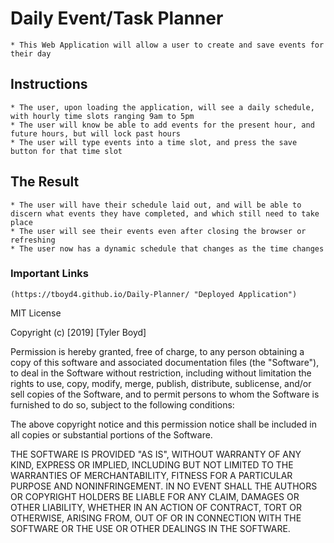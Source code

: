 # Daily Event/Task Planner
    * This Web Application will allow a user to create and save events for their day
## Instructions
    * The user, upon loading the application, will see a daily schedule, with hourly time slots ranging 9am to 5pm
    * The user will know be able to add events for the present hour, and future hours, but will lock past hours
    * The user will type events into a time slot, and press the save button for that time slot
## The Result
    * The user will have their schedule laid out, and will be able to discern what events they have completed, and which still need to take place
    * The user will see their events even after closing the browser or refreshing
    * The user now has a dynamic schedule that changes as the time changes

### Important Links
    (https://tboyd4.github.io/Daily-Planner/ "Deployed Application")









MIT License

Copyright (c) [2019] [Tyler Boyd]

Permission is hereby granted, free of charge, to any person obtaining a copy
of this software and associated documentation files (the "Software"), to deal
in the Software without restriction, including without limitation the rights
to use, copy, modify, merge, publish, distribute, sublicense, and/or sell
copies of the Software, and to permit persons to whom the Software is
furnished to do so, subject to the following conditions:

The above copyright notice and this permission notice shall be included in all
copies or substantial portions of the Software.

THE SOFTWARE IS PROVIDED "AS IS", WITHOUT WARRANTY OF ANY KIND, EXPRESS OR
IMPLIED, INCLUDING BUT NOT LIMITED TO THE WARRANTIES OF MERCHANTABILITY,
FITNESS FOR A PARTICULAR PURPOSE AND NONINFRINGEMENT. IN NO EVENT SHALL THE
AUTHORS OR COPYRIGHT HOLDERS BE LIABLE FOR ANY CLAIM, DAMAGES OR OTHER
LIABILITY, WHETHER IN AN ACTION OF CONTRACT, TORT OR OTHERWISE, ARISING FROM,
OUT OF OR IN CONNECTION WITH THE SOFTWARE OR THE USE OR OTHER DEALINGS IN THE
SOFTWARE.